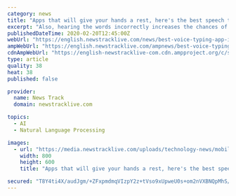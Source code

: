 ```yaml
---
category: news
title: "Apps that will give your hands a rest, here's the best speech to text writing apps"
excerpt: "Also, hearing the words incorrectly increases the chances of writing wrong. In addition, speech recognition software or apps can easily solve such problems. There are many great speech recognition apps available on the internet. With the Evernote app, you can create reminder notes to remember anything, because it gives you a lot of freedom to ..."
publishedDateTime: 2020-02-20T12:45:00Z
webUrl: "https://english.newstracklive.com/news/best-voice-typing-app-including-evernote-and-just-press-record-know-full-list-sc85-nu-1071998-1.html"
ampWebUrl: "https://english.newstracklive.com/ampnews/best-voice-typing-app-including-evernote-and-just-press-record-know-full-list-sc85-nu-1071998-1.html"
cdnAmpWebUrl: "https://english-newstracklive-com.cdn.ampproject.org/c/s/english.newstracklive.com/ampnews/best-voice-typing-app-including-evernote-and-just-press-record-know-full-list-sc85-nu-1071998-1.html"
type: article
quality: 38
heat: 38
published: false

provider:
  name: News Track
  domain: newstracklive.com

topics:
  - AI
  - Natural Language Processing

images:
  - url: "https://media.newstracklive.com/uploads/technology-news/mobile-apps/Feb/20/big_thumb/twed_5e4e77f1331c9.png"
    width: 800
    height: 600
    title: "Apps that will give your hands a rest, here's the best speech to text writing apps"

secured: "T8Y4ti4X/audJgm/+ZFxpmdmqVIzpY2z+tVso9xUpweU0s+om2nVXBNQpMhS/OHOP64BOHNxrGi8yH8rSQLoMXE+TSe+C57ZmNXvmvJjqGHlVApxv1w6SlB8KUgAln1Ce9cAh0/uevU8cYc/kCJaCeUatCUwL5lGYHIlS3S+1+BgK9qucvOgZOcw3nghZ/zi+GfKwyQXru5mlnAvME6r3UvH5wUUls0gHWiBdUhIVpFCPVFNmbuE1WQnxcEHB/BbHRFkKxxyy1VI6elwoZ9c1VX6bnLiyqWNAWTNasuHOUuOuviktHj3g4A5XfZEnkHLldQA19/ntAkDE847c/dimQ6LQ1g7e4N+VU7VzDyvKORHMuyNES+bdMIbNjdwAvsmUyO6nPizf2pTi9ma8NfytI3I4SIiG94EbqOrXwZpWcweAdUqTfR6fc92vSgPr/iCkkv1/3GPNko6+dBaVqcSqNkTHlSWUISwSdyelynmwzE=;6Ry1c3RvjP9UWrnh9J2Uqw=="
---
```


